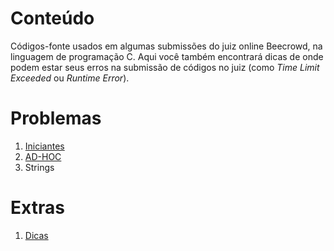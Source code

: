 # Conteúdo
Códigos-fonte usados em algumas submissões do juiz online Beecrowd, na linguagem de programação C. Aqui você também encontrará dicas de onde podem estar seus erros na submissão de códigos no juiz (como _Time Limit Exceeded_ ou _Runtime Error_).
# Problemas
1. [Iniciantes](iniciantes.md)
2. [AD-HOC](adhoc.md)
3. Strings

# Extras
1. [Dicas](dicas.md)